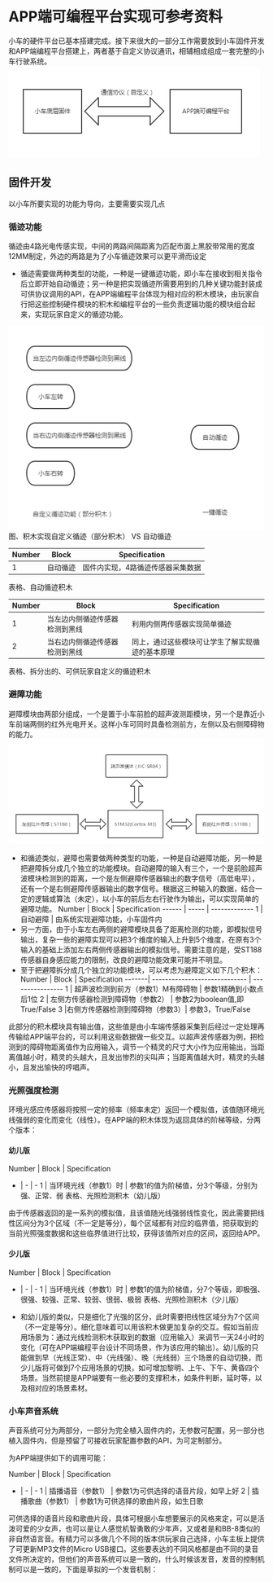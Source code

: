 # APP端可编程平台实现可参考资料
小车的硬件平台已基本搭建完成。接下来很大的一部分工作需要放到小车固件开发和APP端编程平台搭建上，两者基于自定义协议通讯，相辅相成组成一套完整的小车行驶系统。
![](/assets/APP平台-1.PNG)
## 固件开发
以小车所要实现的功能为导向，主要需要实现几点
### 循迹功能
循迹由4路光电传感实现，中间的两路间隔距离为匹配市面上黑胶带常用的宽度12MM制定，外边的两路是为了小车循迹效果可以更平滑而设定
- 循迹需要做两种类型的功能，一种是一键循迹功能，即小车在接收到相关指令后立即开始自动循迹；另一种是把实现循迹所需要用到的几种关键功能封装成可供协议调用的API，在APP端编程平台体现为相对应的积木模块，由玩家自行把这些控制硬件模块的积木和编程平台的一些负责逻辑功能的模块组合起来，实现玩家自定义的循迹功能。

![](/assets/循迹-积木现实.PNG)
图、积木实现自定义循迹（部分积木） VS 自动循迹

Number | Block | Specification
-------| ------| -------------
1      | 自动循迹 | 固件内实现，4路循迹传感器采集数据
表格、自动循迹积木

Number | Block | Specification
-------| ------| -------------
1      | 当左边内侧循迹传感器检测到黑线 | 利用内侧两传感器实现简单循迹
2      | 当右边内侧循迹传感器检测到黑线 | 同上，通过这些模块可让学生了解实现循迹的基本原理
表格、拆分出的、可供玩家自定义的循迹积木

### 避障功能
避障模块由两部分组成，一个是置于小车前脸的超声波测距模块，另一个是靠近小车前端两侧的红外光电开关。这样小车可同时具备检测前方，左侧以及右侧障碍物的能力。
![](/assets/小车-避障系统.PNG)
- 和循迹类似，避障也需要做两种类型的功能，一种是自动避障功能，另一种是把避障拆分成几个独立的功能模块。自动避障的输入有三个，一个是前脸超声波模块检测到的距离，一个是左侧避障传感器输出的数字信号（高低电平），还有一个是右侧避障传感器输出的数字信号。根据这三种输入的数据，结合一定的逻辑或算法（未定），以小车的前后左右行驶作为输出，可以实现简单的避障功能。
Number | Block | Specification
------ | ----- | -------------
1      | 自动避障 | 由系统实现避障功能，小车固件内
- 另一方面，由于小车左右两侧的避障模块具备了距离检测的功能，即模拟信号输出，复杂一些的避障实现可以把3个维度的输入上升到5个维度，在原有3个输入的基础上添加左右两侧传感器输出的模拟信号。需要注意的是，受ST188传感器自身感应能力的限制，改良的避障功能效果可能并不明显。
- 至于把避障拆分成几个独立的功能模块，可以考虑为避障定义如下几个积木：
Number | Block                        | Specification
-------| ----------------------------- | ----------------
1      | 超声波检测到前方（参数1）M有障碍物 | 参数1精确到小数点后1位
2      | 左侧方传感器检测到障碍物（参数2） | 参数2为boolean值,即True/False
3       |右侧方传感器检测到障碍物（参数3）| 参数3，True/False

此部分的积木模块具有输出值，这些值是由小车端传感器采集到后经过一定处理再传输给APP端平台的，可以利用这些数据做一些交互。以超声波传感器为例，把检测到的障碍物距离值作为应用输入，调节一个精灵的尺寸大小作为应用输出，当距离值越小时，精灵的头越大，且发出惨烈的尖叫声；当距离值越大时，精灵的头越小，且发出愉快的哼唱声。

### 光照强度检测
环境光感应传感器将按照一定的频率（频率未定）返回一个模拟值，该值随环境光线强弱的变化而变化（线性）。在APP端的积木体现为返回具体的阶梯等级，分两个版本：

#### 幼儿版

Number | Block | Specification
- | - | -
1 | 当环境光线（参数1）时 | 参数1的值为阶梯值，分3个等级，分别为强、正常、弱
表格、光照检测积木（幼儿版）

由于传感器返回的是一系列的模拟值，且该值随光线强弱线性变化，因此需要把线性区间分为3个区域（不一定是等分），每个区域都有对应的临界值，把获取到的当前光照强度数据和这些临界值进行比较，获得该值所对应的区间，返回给APP。

#### 少儿版

Number | Block | Specification
- | - | -
1 | 当环境光线（参数1）时 | 参数1的值为阶梯值，分7个等级，即极强、很强、较强、正常、较弱、很弱、极弱
表格、光照检测积木（少儿版）

- 和幼儿版的类似，只是细化了光强的区分，此时需要把线性区域分为7个区间（不一定是等分）。细化意味着可以用该积木做更加复杂的交互。假如当前应用场景为：通过光线检测积木获取到的数据（应用输入）来调节一天24小时的变化（可在APP端编程平台设计不同场景，作为该应用的输出）。幼儿版的只能做到早（光线正常）、中（光线强）、晚（光线弱）三个场景的自动切换，而少儿版将可做到7个应用场景的切换，如可增加黎明、上午、下午、黄昏四个场景。当然前提是APP端要有一些必要的支撑积木，如条件判断，延时等，以及相对应的场景素材。

### 小车声音系统

声音系统可分为两部分，一部分为完全植入固件内的，无参数可配置，另一部分也植入固件内，但是预留了可接收玩家配置参数的API，为可定制部分。

为APP端提供如下的调用可能：

Number | Block | Specification
- | - | -
1 | 插播语音（参数1） | 参数1为可供选择的语音片段，如早上好
2 | 插播歌曲（参数1） | 参数1为可供选择的歌曲片段，如生日歌

可供选择的语音片段和歌曲片段，具体可根据小车想要展示的风格来定，可以是活泼可爱的少女声，也可以是让人感觉机智勇敢的少年声，又或者是和BB-8类似的非自然语言音。有精力可以多做几个不同的版本供玩家自己选择，小车主板上提供了可更新MP3文件的Micro USB接口。这些要表达的不同风格都是由不同的录音文件所决定的，但他们的声音系统可以是一致的，什么时候该发音，发音的控制机制可以是一致的，下面是草拟的一个发音机制：


